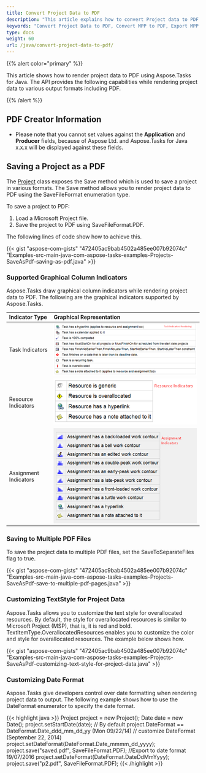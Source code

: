 ```yaml
---
title: Convert Project Data to PDF
description: "This article explains how to convert Project data to PDF using Aspose.Tasks for Java."
keywords: "Convert Project Data to PDF, Convert MPP to PDF, Export MPP Project to PDF, MPP to multiple PDF files, save project data to PDF, Save MPP as PDF, Aspose.Tasks for Java"
type: docs
weight: 60
url: /java/convert-project-data-to-pdf/
---
```


{{% alert color="primary" %}}

This article shows how to render project data to PDF using Aspose.Tasks for Java. The API provides the following capabilities while rendering project data to various output formats including PDF.

{{% /alert %}}

## **PDF Creator Information**
- Please note that you cannot set values against the **Application** and **Producer** fields, because of Aspose Ltd. and Aspose.Tasks for Java x.x.x will be displayed against these fields.
## **Saving a Project as a PDF**
The [Project](https://apireference.aspose.com/tasks/java/com.aspose.tasks/project) class exposes the Save method which is used to save a project in various formats. The Save method allows you to render project data to PDF using the SaveFileFormat enumeration type.

To save a project to PDF:

1. Load a Microsoft Project file.
2. Save the project to PDF using SaveFileFormat.PDF.

The following lines of code show how to achieve this.

{{< gist "aspose-com-gists" "472405ac9bab4502a485ee007b92074c" "Examples-src-main-java-com-aspose-tasks-examples-Projects-SaveAsPdf-saving-as-pdf.java" >}}

### **Supported Graphical Column Indicators**
Aspose.Tasks draw graphical column indicators while rendering project data to PDF. The following are the graphical indicators supported by Aspose.Tasks.

|**Indicator Type**|**Graphical Representation**|
| :- | :- |
|Task Indicators|![task indicators list](convert-project-data-to-pdf_1.png)|
|Resource Indicators|![resource indicators list](convert-project-data-to-pdf_2.png)|
|Assignment Indicators|![assignment indicators list](convert-project-data-to-pdf_3.png)|

### **Saving to Multiple PDF Files**
To save the project data to multiple PDF files, set the SaveToSeparateFiles flag to true.

{{< gist "aspose-com-gists" "472405ac9bab4502a485ee007b92074c" "Examples-src-main-java-com-aspose-tasks-examples-Projects-SaveAsPdf-save-to-multiple-pdf-pages.java" >}}


### **Customizing TextStyle for Project Data**
Aspose.Tasks allows you to customize the text style for overallocated resources. By default, the style for overallocated resources is similar to Microsoft Project (MSP), that is, it is red and bold. TextItemType.OverallocatedResources enables you to customize the color and style for overallocated resources. The example below shows how.

{{< gist "aspose-com-gists" "472405ac9bab4502a485ee007b92074c" "Examples-src-main-java-com-aspose-tasks-examples-Projects-SaveAsPdf-customizing-text-style-for-project-data.java" >}}


### **Customizing Date Format**
Aspose.Tasks give developers control over date formatting when rendering project data to output. The following example shows how to use the DateFormat enumerator to specify the date format.

{{< highlight java >}}
Project project = new Project();
Date date = new Date();
project.setStartDate(date);
// By default project.DateFormat == DateFormat.Date_ddd_mm_dd_yy (Mon 09/22/14)
// customize DateFormat (September 22, 2014)
project.setDateFormat(DateFormat.Date_mmmm_dd_yyyy);
project.save("saved.pdf", SaveFileFormat.PDF);
//Export to date format 19/07/2016
project.setDateFormat(DateFormat.DateDdMmYyyy);
project.save("p2.pdf", SaveFileFormat.PDF);
{{< /highlight >}}
